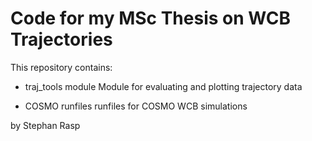 Code for my MSc Thesis on WCB Trajectories
=============================================

This repository contains:

* traj_tools module
  Module for evaluating and plotting trajectory data

* COSMO runfiles
  runfiles for COSMO WCB simulations

by Stephan Rasp
